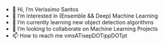 - 👋 Hi, I’m Veríssimo Santos
- 👀 I’m interested in (Ensemble && Deep) Machine Learning
- 🌱 I’m currently learning new object detection algorithms
- 💞️ I’m looking to collaborate on Machine Learning Projects
- 📫 How to reach me vmsATisepDOTippDOTpt

<!---
VMS-ISEP/VMS-ISEP is a ✨ special ✨ repository because its `README.md` (this file) appears on your GitHub profile.
You can click the Preview link to take a look at your changes.
--->
